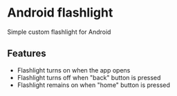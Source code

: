 # Android flashlight
Simple custom flashlight for Android

## Features
- Flashlight turns on when the app opens
- Flashlight turns off when "back" button is pressed
- Flashlight remains on when "home" button is pressed
